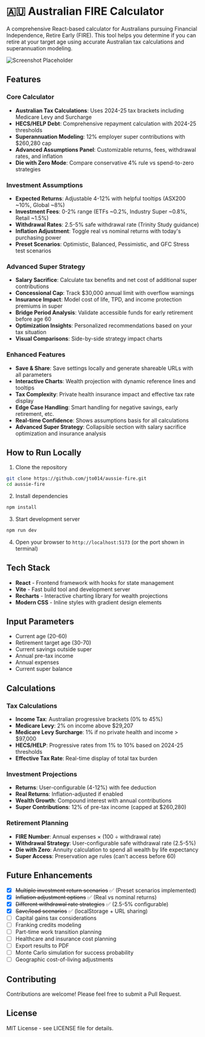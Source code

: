 # 🇦🇺 Australian FIRE Calculator

A comprehensive React-based calculator for Australians pursuing Financial Independence, Retire Early (FIRE). This tool helps you determine if you can retire at your target age using accurate Australian tax calculations and superannuation modeling.

![Screenshot Placeholder](./screenshot.png)

## Features

### Core Calculator
- **Australian Tax Calculations**: Uses 2024-25 tax brackets including Medicare Levy and Surcharge
- **HECS/HELP Debt**: Comprehensive repayment calculation with 2024-25 thresholds
- **Superannuation Modeling**: 12% employer super contributions with $260,280 cap
- **Advanced Assumptions Panel**: Customizable returns, fees, withdrawal rates, and inflation
- **Die with Zero Mode**: Compare conservative 4% rule vs spend-to-zero strategies

### Investment Assumptions
- **Expected Returns**: Adjustable 4-12% with helpful tooltips (ASX200 ~10%, Global ~8%)
- **Investment Fees**: 0-2% range (ETFs ~0.2%, Industry Super ~0.8%, Retail ~1.5%)
- **Withdrawal Rates**: 2.5-5% safe withdrawal rate (Trinity Study guidance)
- **Inflation Adjustment**: Toggle real vs nominal returns with today's purchasing power
- **Preset Scenarios**: Optimistic, Balanced, Pessimistic, and GFC Stress test scenarios

### Advanced Super Strategy
- **Salary Sacrifice**: Calculate tax benefits and net cost of additional super contributions
- **Concessional Cap**: Track $30,000 annual limit with overflow warnings
- **Insurance Impact**: Model cost of life, TPD, and income protection premiums in super
- **Bridge Period Analysis**: Validate accessible funds for early retirement before age 60
- **Optimization Insights**: Personalized recommendations based on your tax situation
- **Visual Comparisons**: Side-by-side strategy impact charts

### Enhanced Features  
- **Save & Share**: Save settings locally and generate shareable URLs with all parameters
- **Interactive Charts**: Wealth projection with dynamic reference lines and tooltips
- **Tax Complexity**: Private health insurance impact and effective tax rate display
- **Edge Case Handling**: Smart handling for negative savings, early retirement, etc.
- **Real-time Confidence**: Shows assumptions basis for all calculations
- **Advanced Super Strategy**: Collapsible section with salary sacrifice optimization and insurance analysis

## How to Run Locally

1. Clone the repository
```bash
git clone https://github.com/jto014/aussie-fire.git
cd aussie-fire
```

2. Install dependencies
```bash
npm install
```

3. Start development server
```bash
npm run dev
```

4. Open your browser to `http://localhost:5173` (or the port shown in terminal)

## Tech Stack

- **React** - Frontend framework with hooks for state management
- **Vite** - Fast build tool and development server
- **Recharts** - Interactive charting library for wealth projections
- **Modern CSS** - Inline styles with gradient design elements

## Input Parameters

- Current age (20-60)
- Retirement target age (30-70)  
- Current savings outside super
- Annual pre-tax income
- Annual expenses
- Current super balance

## Calculations

### Tax Calculations
- **Income Tax**: Australian progressive brackets (0% to 45%)  
- **Medicare Levy**: 2% on income above $29,207
- **Medicare Levy Surcharge**: 1% if no private health and income > $97,000
- **HECS/HELP**: Progressive rates from 1% to 10% based on 2024-25 thresholds
- **Effective Tax Rate**: Real-time display of total tax burden

### Investment Projections
- **Returns**: User-configurable (4-12%) with fee deduction
- **Real Returns**: Inflation-adjusted if enabled
- **Wealth Growth**: Compound interest with annual contributions
- **Super Contributions**: 12% of pre-tax income (capped at $260,280)

### Retirement Planning
- **FIRE Number**: Annual expenses × (100 ÷ withdrawal rate)
- **Withdrawal Strategy**: User-configurable safe withdrawal rate (2.5-5%)
- **Die with Zero**: Annuity calculation to spend all wealth by life expectancy
- **Super Access**: Preservation age rules (can't access before 60)

## Future Enhancements

- [x] ~~Multiple investment return scenarios~~ ✅ (Preset scenarios implemented)
- [x] ~~Inflation adjustment options~~ ✅ (Real vs nominal returns)
- [x] ~~Different withdrawal rate strategies~~ ✅ (2.5-5% configurable)
- [x] ~~Save/load scenarios~~ ✅ (localStorage + URL sharing)
- [ ] Capital gains tax considerations
- [ ] Franking credits modeling  
- [ ] Part-time work transition planning
- [ ] Healthcare and insurance cost planning
- [ ] Export results to PDF
- [ ] Monte Carlo simulation for success probability
- [ ] Geographic cost-of-living adjustments

## Contributing

Contributions are welcome! Please feel free to submit a Pull Request.

## License

MIT License - see LICENSE file for details.
